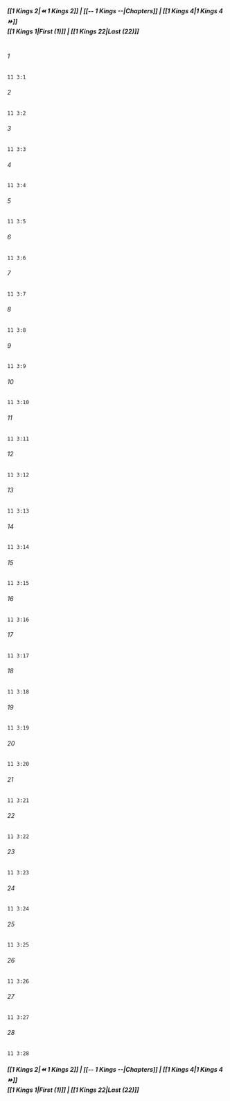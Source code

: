 
##### **[[1 Kings 2|⏪ 1 Kings 2]] | [[-- 1 Kings --|Chapters]] | [[1 Kings 4|1 Kings 4 ⏩]]**<br>**[[1 Kings 1|First (1)]] | [[1 Kings 22|Last (22)]]**<br><br>

###### 1
``` verse
11 3:1
```
###### 2
``` verse
11 3:2
```
###### 3
``` verse
11 3:3
```
###### 4
``` verse
11 3:4
```
###### 5
``` verse
11 3:5
```
###### 6
``` verse
11 3:6
```
###### 7
``` verse
11 3:7
```
###### 8
``` verse
11 3:8
```
###### 9
``` verse
11 3:9
```
###### 10
``` verse
11 3:10
```
###### 11
``` verse
11 3:11
```
###### 12
``` verse
11 3:12
```
###### 13
``` verse
11 3:13
```
###### 14
``` verse
11 3:14
```
###### 15
``` verse
11 3:15
```
###### 16
``` verse
11 3:16
```
###### 17
``` verse
11 3:17
```
###### 18
``` verse
11 3:18
```
###### 19
``` verse
11 3:19
```
###### 20
``` verse
11 3:20
```
###### 21
``` verse
11 3:21
```
###### 22
``` verse
11 3:22
```
###### 23
``` verse
11 3:23
```
###### 24
``` verse
11 3:24
```
###### 25
``` verse
11 3:25
```
###### 26
``` verse
11 3:26
```
###### 27
``` verse
11 3:27
```
###### 28
``` verse
11 3:28
```

##### **[[1 Kings 2|⏪ 1 Kings 2]] | [[-- 1 Kings --|Chapters]] | [[1 Kings 4|1 Kings 4 ⏩]]**<br>**[[1 Kings 1|First (1)]] | [[1 Kings 22|Last (22)]]**
